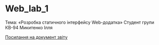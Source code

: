 # Web_lab_1

Тема: «Розробка статичного інтерфейсу Web-додатка» Cтудент групи КВ-94 Микитенко Ілля

[Посилання на документ звіту ](https://docs.google.com/document/d/1YEI0N1dpkiN6aLYhHLOkDqHuHb3aLOob/edit?usp=sharing&ouid=114213327181650166791&rtpof=true&sd=true
)

